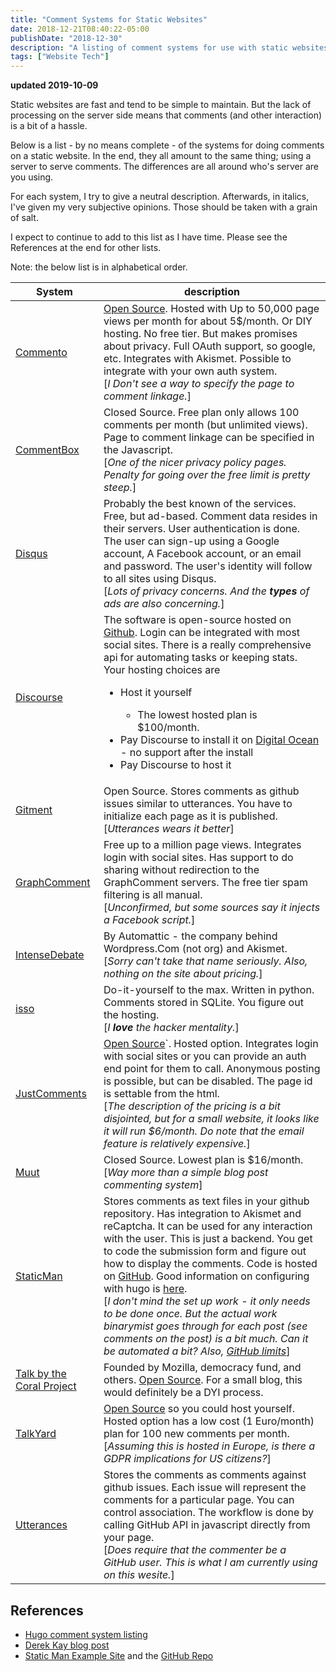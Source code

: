```yaml
---
title: "Comment Systems for Static Websites"
date: 2018-12-21T08:40:22-05:00
publishDate: "2018-12-30"
description: "A listing of comment systems for use with static websites"
tags: ["Website Tech"]
---
```


**updated 2019-10-09**

Static websites are fast and tend to be simple to maintain. But the lack of
processing on the server side means that comments (and other interaction) is a
bit of a hassle. 

Below is a list - by no means complete - of the systems for doing comments on a
static website. In the end, they all amount to the same thing; using a server
to serve comments. The differences are all around who's server are you using.

For each system, I try to give a neutral description. Afterwards, in italics,
I've given my very subjective opinions. Those should be taken with a grain of
salt.

I expect to continue to add to this list as I have time. Please see the
References at the end for other lists.

Note: the below list is in alphabetical order.

<table>
<thead>
<tr><th>System</th><th>description</th></tr>
</thead>
<tbody>
<tr>
    <td><a href="https://commento.io/">Commento</a></td>
    <td><a href="https://gitlab.com/commento">Open Source</a>. Hosted with Up to
    50,000 page views per month for about 5$/month. Or DIY hosting. No free tier.
    But makes promises about privacy. Full OAuth support, so google, etc. Integrates with Akismet.
    Possible to integrate with your own auth system.
    <br>[<i>I Don't see a way to specify the page to comment linkage.</i>]
    </td>
</tr>
<tr>
    <td><a href="https://commentbox.io/">CommentBox</a></td>
    <td>Closed Source. Free plan only allows 100 comments per month (but
    unlimited views). Page to comment linkage can be specified in the
    Javascript.
    <br>[<i>One of the nicer privacy policy pages. Penalty for going over the
    free limit is pretty steep.</i>]
    </td>
</tr>
<tr>
    <td><a href="https:/disqus.com">Disqus</a></td>
    <td>Probably the best known of the services. Free, but ad-based. Comment
    data resides in their servers. User authentication is done. The user can
    sign-up using a Google account, A Facebook account, or an email and
    password.  The user's identity will follow to all sites using Disqus.
    <br>[<i>Lots of privacy concerns. And the <b>types</b> of ads are also
    concerning.</i>]
    </td>
</tr>
<tr>
    <td><a href="https:/discourse.org">Discourse</a></td>
    <td>The software is open-source hosted on <a
    href="https://github.com/discourse/discourse">Github</a>. Login can be
    integrated with most social sites. There is a really comprehensive api for
    automating tasks or keeping stats. Your hosting choices are
        <ul>
        <li>Host it yourself</li>
            <ul><li>The lowest hosted plan is $100/month.</li></ul>
        <li>Pay Discourse to install it on <a
        href="https://www.digitalocean.com/">Digital Ocean</a> -  no support after
        the install</li>
        <li>Pay Discourse to host it</li>
        </ul>
</tr>
<tr>
    <td><a href="https://github.com/imsun/gitment">Gitment</a></td>
    <td>Open Source. Stores comments as github issues similar to utterances. You 
    have to initialize each page as it is published.
    </br>[<i>Utterances wears it better</i>]
    </td>
</tr>
<tr>
    <td><a href="https://graphcomment.com/en/">GraphComment</a></td>
    <td>Free up to a million page views. Integrates login with social sites.
    Has support to do sharing without redirection to the GraphComment servers.
    The free tier spam filtering is all manual. 
    </br>[<i>Unconfirmed, but some sources say it injects a Facebook script.</i>]
    </td>
</tr>
<tr>
    <td><a href="https://intensedebate.com/home">IntenseDebate</a></td>
    <td>By Automattic - the company behind Wordpress.Com (not org) and Akismet.
    <br>[<i>Sorry can't take that name seriously. Also, nothing on the site
    about pricing.</i>]
    </td>
</tr>
<tr>
    <td><a href="https://posativ.org/isso/">isso</a></td>
    <td>Do-it-yourself to the max. Written in python. Comments stored in
    SQLite. You figure out the hosting.
    <br>[<i>I <b>love</b> the hacker mentality.</i>]
    </td>
</tr>
<tr>
    <td><a href="https://just-comments.com/">JustComments</a></td>
    <td><a href="https://github.com/JustComments">Open Source</a>`. Hosted option.
    Integrates login with social sites or you can provide an auth end point
    for them to call.  Anonymous posting is possible, but can be disabled.
    The page id is settable from the html.
    <br>[<i>The description of the pricing is a bit disjointed, but for a small
    website, it looks like it will run $6/month. Do note that the email feature is
    relatively expensive.</i>]
    </td>
</tr>
<tr>
    <td><a href="https://muut.com/">Muut</a></td>
    <td>Closed Source. Lowest plan is $16/month.
    <br>[<i>Way more than a simple blog post commenting system</i>]
    </td>
</tr>
<tr>
    <td><a href="https://staticman.net/">StaticMan</a></td>
    <td>Stores comments as text files in your github repository. Has integration
    to Akismet and reCaptcha. It can be used for any interaction with the user.
    This is just a backend. You get to code the submission form and figure out
    how to display the comments. Code is hosted on <a
    href="https://github.com/eduardoboucas/staticman">GitHub</a>. Good
    information on configuring with hugo is <a
    href="https://binarymist.io/blog/2018/02/24/hugo-with-staticman-commenting-and-subscriptions/">
    here</a>.
    <br>[<i>I don't mind the set up work - it only needs to be done once. But
    the actual work binarymist goes through for each post (see comments on the
    post) is a bit much. Can it be automated a bit? Also, <a
    href="https://github.com/eduardoboucas/staticman/issues/243">GitHub
    limits</a></i>]
    </td>
</tr>
<tr>
    <td><a href="https://coralproject.net/talk/">Talk by the Coral
    Project</a></td>
    <td>Founded by Mozilla, democracy fund, and others. <a
    href="https://github.com/coralproject/talk">Open Source</a>. For a small
    blog, this would definitely be a DYI process.
    </td>
<tr>
    <td><a href="https://www.talkyard.io/">TalkYard</a></td>
    <td><a href="https://github.com/debiki/talkyard">Open Source</a> so you
    could host yourself. Hosted option has a low cost (1 Euro/month) plan for
    100 new comments per month.
    <br>[<i>Assuming this is hosted in Europe, is there a GDPR implications for
    US citizens?</i>]
    </td>
</tr>
<tr>
    <td><a href="https://utteranc.es/">Utterances</a></td>
    <td>Stores the comments as comments against github issues. Each issue will
    represent the comments for a particular page. You can control association. The
    workflow is done by calling GitHub API in javascript directly from your page.
    <br>[<i>Does require that the commenter be a GitHub user. This is what I am
    currently using on this wesite.</i>]
    </td>
</tr>
</tbody>
</table>

## References

- [Hugo comment system
  listing](https://gohugo.io/content-management/comments/#comments-alternatives)
- [Derek Kay blog post](https://darekkay.com/blog/static-site-comments/)
- [Static Man Example Site](https://mademistakes.com/) and the [GitHub
  Repo](https://github.com/mmistakes/made-mistakes-jekyll)
